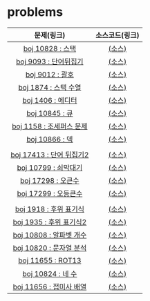 problems
=========
|문제(링크)|소스코드(링크)|
|:---------:|:----------:|
| [boj 10828 : 스택](https://www.acmicpc.net/problem/10828) | [(소스)](https://github.com/95kim1/study_learn/blob/main/ps/learn/basic/DataSturcture_1/%5Bboj10828_%EC%8A%A4%ED%83%9D%5D.cpp) |
| [boj 9093 : 단어뒤집기](https://www.acmicpc.net/problem/9093) | [(소스)](https://github.com/95kim1/study_learn/blob/main/ps/learn/basic/DataSturcture_1/%5Bboj9093_%EB%8B%A8%EC%96%B4%EB%92%A4%EC%A7%91%EA%B8%B0%5D.cpp)|
| [boj 9012 : 괄호](https://www.acmicpc.net/problem/9012) | [(소스)](https://github.com/95kim1/study_learn/blob/main/ps/learn/basic/DataSturcture_1/%5Bboj9012_%EA%B4%84%ED%98%B8%5D.cpp)|
| [boj 1874 : 스택 수열](https://www.acmicpc.net/problem/1874) | [(소스)](https://github.com/95kim1/study_learn/blob/main/ps/learn/basic/DataSturcture_1/%5Bboj1874_%EC%8A%A4%ED%83%9D%EC%88%98%EC%97%B4%5D.cpp)|
| [boj 1406 : 에디터](https://www.acmicpc.net/problem/1406) | [(소스)](https://github.com/95kim1/study_learn/blob/main/ps/learn/basic/DataSturcture_1/%5Bboj1406_%EC%97%90%EB%94%94%ED%84%B0%5D.cpp)|
| [boj 10845 : 큐](https://www.acmicpc.net/problem/10845) | [(소스)](https://github.com/95kim1/study_learn/blob/main/ps/learn/basic/DataSturcture_1/%5Bboj10845_%ED%81%90%5D.cpp)|
| [boj 1158 : 조세퍼스 문제](https://acmicpc.net/problem/1158) | [(소스)](https://github.com/95kim1/study_learn/blob/main/ps/learn/basic/DataSturcture_1/%5Bboj1158_%EC%A1%B0%EC%84%B8%ED%8D%BC%EC%8A%A4%EB%AC%B8%EC%A0%9C%5D.cpp)|
| [boj 10866 : 덱](https://www.acmicpc.net/problem/10866) | [(소스)](https://github.com/95kim1/study_learn/blob/main/ps/learn/basic/DataSturcture_1/%5Bboj10866_%EB%8D%B1%5D.cpp)|
|  |  |
| [boj 17413 : 단어 뒤집기2](https://www.acmicpc.net/problem/17413) | [(소스)](https://github.com/95kim1/study_learn/blob/main/ps/learn/basic/DataSturcture_1/%5Bboj17413_%EB%8B%A8%EC%96%B4%EB%92%A4%EC%A7%91%EA%B8%B02%5D.cpp)|
| [boj 10799 : 쇠막대기](https://www.acmicpc.net/problem/10799) | [(소스)](https://github.com/95kim1/study_learn/blob/main/ps/learn/basic/DataSturcture_1/%5Bboj10799_%EC%87%A0%EB%A7%89%EB%8C%80%EA%B8%B0%5D.cpp)|
| [boj 17298 : 오큰수](https://www.acmicpc.net/problem/17298) | [(소스)](https://github.com/95kim1/study_learn/blob/main/ps/learn/basic/DataSturcture_1/%5Bboj17298_%EC%98%A4%ED%81%B0%EC%88%98%5D.cpp)</td>
| [boj 17299 : 오등큰수](https://www.acmicpc.net/problem/17299) | [(소스)](https://github.com/95kim1/study_learn/blob/main/ps/learn/basic/DataSturcture_1/%5Bboj17299_%EC%98%A4%EB%93%B1%ED%81%B0%EC%88%98%5D.cpp)|
|  |  |
| [boj 1918 : 후위 표기식](https://www.acmicpc.net/problem/1918) | [(소스)](https://github.com/95kim1/study_learn/blob/main/ps/learn/basic/DataSturcture_1/%5Bboj1918_%ED%9B%84%EC%9C%84%ED%91%9C%EA%B8%B0%EC%8B%9D%5D.cpp)|
| [boj 1935 : 후위 표기식2](https://www.acmicpc.net/problem/1935) | [(소스)](https://github.com/95kim1/study_learn/blob/main/ps/learn/basic/DataSturcture_1/%5Bboj1935_%ED%9B%84%EC%9C%84%ED%91%9C%EA%B8%B0%EC%8B%9D2%5D.cpp)|
| [boj 10808 : 알파벳 개수](https://www.acmicpc.net/problem/10808) | [(소스)](https://github.com/95kim1/study_learn/blob/main/ps/learn/basic/DataSturcture_1/%5Bboj10808_%EC%95%8C%ED%8C%8C%EB%B2%B3%EA%B0%9C%EC%88%98%5D.cpp)|
| [boj 10820 : 문자열 분석](https://www.acmicpc.net/problem/10820) | [(소스)](https://github.com/95kim1/study_learn/blob/main/ps/learn/basic/DataSturcture_1/%5Bboj10820_%EB%AC%B8%EC%9E%90%EC%97%B4%EB%B6%84%EC%84%9D%5D.cpp)|
| [boj 11655 : ROT13](https://www.acmicpc.net/problem/11655) | [(소스)](https://github.com/95kim1/study_learn/blob/main/ps/learn/basic/DataSturcture_1/%5Bboj11655_ROT13%5D.cpp)|
| [boj 10824 : 네 수](https://www.acmicpc.net/problem/10824) | [(소스)](https://github.com/95kim1/study_learn/blob/main/ps/learn/basic/DataSturcture_1/%5Bboj10824_%EB%84%A4%EC%88%98%5D.cpp)|
| [boj 11656 : 접미사 배열](https://www.acmicpc.net/problem/11656) | [(소스)](https://github.com/95kim1/study_learn/blob/main/ps/learn/basic/DataSturcture_1/%5Bboj11656_%EC%A0%91%EB%AF%B8%EC%82%AC%EB%B0%B0%EC%97%B4%5D.cpp)|
